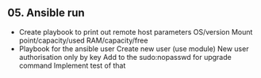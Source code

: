 ## 05. Ansible run


* Create playbook to print out remote host parameters
OS/version
Mount point/capacity/used
RAM/capacity/free
* Playbook for the ansible user
Create new user (use module)
New user authorisation only by key
Add to the sudo:nopasswd for upgrade command
Implement test of that

